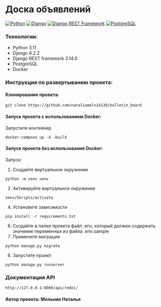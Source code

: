 # Доска объявлений

[![Python](https://img.shields.io/badge/-Python-464646?style=flat-square&logo=Python)](https://www.python.org/)
[![Django](https://img.shields.io/badge/-Django-464646?style=flat-square&logo=Django)](https://www.djangoproject.com/)
[![Django REST Framework](https://img.shields.io/badge/-Django%20REST%20Framework-464646?style=flat-square&logo=Django%20REST%20Framework)](https://www.django-rest-framework.org/)
[![PostgreSQL](https://img.shields.io/badge/-PostgreSQL-464646?style=flat-square&logo=PostgreSQL)](https://www.postgresql.org/)

### Технологии:
- Python 3.11
- Django 4.2.2
- Django REST framework 3.14.0
- PostgreSQL
- Docker

### Инструкция по развертыванию проекта:

#### Клонирование проекта:
```
git clone https://github.com/nataliamelnik138/bulletin_board
```
#### Запуск проекта с использованием Docker:
Запустите контейнер
```
docker-compose up -d —build 
```

#### Запуск проекта без использования Docker:
Запуск:
1. Создайте виртуальное окружение
```
python -m venv venv
```
2. Активируйте виртуальное окружение
```
venv/Skripts/activate
```
4. Установите зависимости
```
pip install -r requirements.txt
```
6. Создайте в папке проекта файл .env, который должен содержать значение переменных из файла .env.sample
7. Примените миграции
```
python manage.py migrate
```
6. Запустите проект
```
python manage.py runserver 
```

### Документация API
```
http://127.0.0.1:8000/api/redoc/
```

#### Автор проекта: Мельник Наталья
